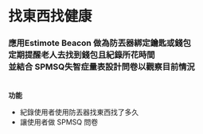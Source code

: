 # 找東西找健康


### 應用Estimote Beacon 做為防丟器綁定鑰匙或錢包</br>定期提醒老人去找到錢包且紀錄所花時間</br>並結合 SPMSQ失智症量表設計問卷以觀察目前情況</br></br>


**功能**

* 紀錄使用者使用防丟器找東西找了多久
* 讓使用者做 SPMSQ 問卷
